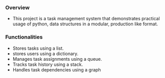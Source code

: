 ### Overview
- This project is a task management system that demonstrates practical usage of python, data structures in a modular, production like format.

### Functionalities

- Stores tasks using a list.
- stores users using a dictionary.
- Manages task assignments using a queue.
- Tracks task history using a stack.
- Handles task dependencies using a graph

